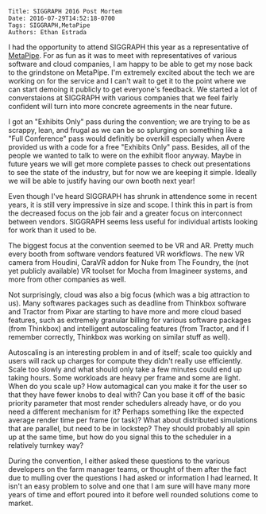     Title: SIGGRAPH 2016 Post Mortem
    Date: 2016-07-29T14:52:18-0700
    Tags: SIGGRAPH,MetaPipe
    Authors: Ethan Estrada

I had the opportunity to attend SIGGRAPH this year as a representative
of [MetaPipe](http://metapipe.com). For as fun as it was to meet with
representatives of various software and cloud companies, I am happy to
be able to get my nose back to the grindstone on MetaPipe. I'm
extremely excited about the tech we are working on for the service and
I can't wait to get it to the point where we can start demoing it
publicly to get everyone's feedback. We started a lot of converstaions
at SIGGRAPH with various companies that we feel fairly confident will
turn into more concrete agreements in the near future.

<!-- more -->

I got an "Exhibits Only" pass during the convention; we are trying to
be as scrappy, lean, and frugal as we can be so splurging on something
like a "Full Conference" pass would definitly be overkill especially
when Avere provided us with a code for a free "Exhibits Only"
pass. Besides, all of the people we wanted to talk to were on the
exhibit floor anyway. Maybe in future years we will get more complete
passes to check out presentations to see the state of the industry,
but for now we are keeping it simple. Ideally we will be able to
justify having our own booth next year!

Even though I've heard SIGGRAPH has shrunk in attendence some in
recent years, it is still very impressive in size and scope. I think
this in part is from the decreased focus on the job fair and a greater
focus on interconnect between vendors. SIGGRAPH seems less useful for
individual artists looking for work than it used to be.

The biggest focus at the convention seemed to be VR and AR. Pretty
much every booth from software vendors featured VR workflows. The new
VR camera from Houdini, CaraVR addon for Nuke from The Foundry, the
(not yet publicly available) VR toolset for Mocha from Imagineer
systems, and more from other companies as well.

Not surprisingly, cloud was also a big focus (which was a big
attraction to us). Many softwares packages such as deadline from
Thinkbox software and Tractor from Pixar are starting to have more and
more cloud based features, such as extremely granular billing for
various software packages (from Thinkbox) and intelligent autoscaling
features (from Tractor, and if I remember correctly, Thinkbox was
working on similar stuff as well).

Autoscaling is an interesting problem in and of itself; scale too
quickly and users will rack up charges for compute they didn't really
use efficiently.  Scale too slowly and what should only take a few
minutes could end up taking hours. Some workloads are heavy per frame
and some are light. When do you scale up? How automagical can you make
it for the user so that they have fewer knobs to deal with? Can you
base it off of the basic priority parameter that most render
schedulers already have, or do you need a different mechanism for it?
Perhaps something like the expected average render time per frame (or
task)? What about distributed simulations that are parallel, but need
to be in lockstep? They should probably all spin up at the same time,
but how do you signal this to the scheduler in a relatively turnkey
way?

During the convention, I either asked these questions to the various
developers on the farm manager teams, or thought of them after the
fact due to mulling over the questions I had asked or information
I had learned. It isn't an easy problem to solve and one that I am sure
will have many more years of time and effort poured into it before
well rounded solutions come to market.

